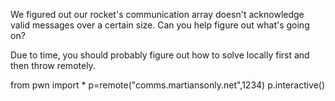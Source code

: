 We figured out our rocket's communication array doesn't acknowledge valid messages over a certain size. Can you help figure out what's going on?

Due to time, you should probably figure out how to solve locally first and then throw remotely.

from pwn import *
p=remote("comms.martiansonly.net",1234)
p.interactive()
